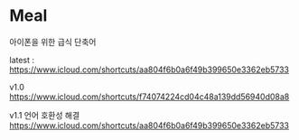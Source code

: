# Meal
아이폰을 위한 급식 단축어

latest : https://www.icloud.com/shortcuts/aa804f6b0a6f49b399650e3362eb5733

v1.0
https://www.icloud.com/shortcuts/f74074224cd04c48a139dd56940d08a8

v1.1 언어 호환성 해결
https://www.icloud.com/shortcuts/aa804f6b0a6f49b399650e3362eb5733
